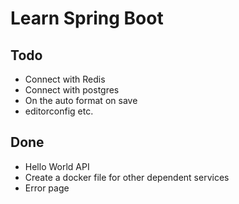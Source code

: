 # Learn Spring Boot

## Todo

- Connect with Redis
- Connect with postgres
- On the auto format on save
- editorconfig etc.

## Done

- Hello World API
- Create a docker file for other dependent services
- Error page
